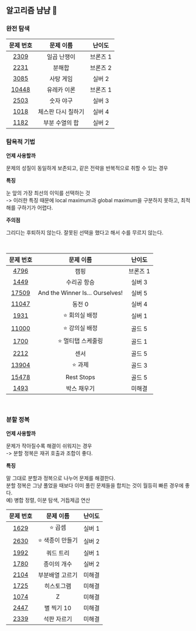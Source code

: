 ## 알고리즘 냠냠 🍕

### 완전 탐색

|                   문제 번호                    |     문제 이름      |  난이도  |
| :--------------------------------------------: | :----------------: | :------: |
|  [2309](https://www.acmicpc.net/problem/2309)  |    일곱 난쟁이     | 브론즈 1 |
|  [2231](https://www.acmicpc.net/problem/2231)  |       분해합       | 브론즈 2 |
|  [3085](https://www.acmicpc.net/problem/3085)  |     사탕 게임      |  실버 2  |
| [10448](https://www.acmicpc.net/problem/10448) |    유레카 이론     | 브론즈 1 |
|  [2503](https://www.acmicpc.net/problem/2503)  |     숫자 야구      |  실버 3  |
|  [1018](https://www.acmicpc.net/problem/1018)  | 체스판 다시 칠하기 |  실버 4  |
|  [1182](https://www.acmicpc.net/problem/1182)  |   부분 수열의 합   |  실버 2  |

### 탐욕적 기법

**언제 사용할까**

문제의 성질이 동일하게 보존되고, 같은 전략을 반복적으로 취할 수 있는 경우

**특징**

눈 앞의 가장 최선의 이익를 선택하는 것 </br>
-> 이러한 특징 때문에 local maximum과 global maximum을 구분하지 못하고, 최적해를 구하기가 어렵다.

**주의점**

그리디는 후퇴하지 않는다. 잘못된 선택을 했다고 해서 수를 무르지 않는다.

</br>

|                   문제 번호                    |            문제 이름            |  난이도  |
| :--------------------------------------------: | :-----------------------------: | :------: |
|  [4796](https://www.acmicpc.net/problem/4796)  |              캠핑               | 브론즈 1 |
|  [1449](https://www.acmicpc.net/problem/1449)  |           수리공 항승           |  실버 3  |
| [17509](https://www.acmicpc.net/problem/17509) | And the Winner Is... Ourselves! |  실버 5  |
| [11047](https://www.acmicpc.net/problem/11047) |             동전 0              |  실버 4  |
|  [1931](https://www.acmicpc.net/problem/1931)  |         ⭐ 회의실 배정          |  실버 1  |
| [11000](https://www.acmicpc.net/problem/11000) |         ⭐ 강의실 배정          |  골드 5  |
|  [1700](https://www.acmicpc.net/problem/1700)  |       ⭐ 멀티탭 스케줄링        |  골드 1  |
|  [2212](https://www.acmicpc.net/problem/2212)  |              센서               |  골드 5  |
| [13904](https://www.acmicpc.net/problem/13904) |             ⭐ 과제             |  골드 3  |
| [15478](https://www.acmicpc.net/problem/15478) |           Rest Stops            |  골드 5  |
|  [1493](https://www.acmicpc.net/problem/1493)  |           박스 채우기           |  미해결  |

</br>

### 분할 정복

**언제 사용할까**

문제가 작아질수록 해결이 쉬워지는 경우 </br>
-> 분할 정복은 재귀 호출과 조합이 좋다.

**특징**

말 그대로 분할과 정복으로 나누어 문제를 해결한다. </br>
분할 정복은 그냥 풀었을 때보다 이미 풀린 문제들을 합치는 것이 월등히 빠른 경우에 좋다. </br>
예) 병합 정렬, 이분 탐색, 거듭제곱 연산

|                  문제 번호                   |    문제 이름     | 난이도 |
| :------------------------------------------: | :--------------: | :----: |
| [1629](https://www.acmicpc.net/problem/1629) |     ⭐ 곱셈      | 실버 1 |
| [2630](https://www.acmicpc.net/problem/2630) | ⭐ 색종이 만들기 | 실버 2 |
| [1992](https://www.acmicpc.net/problem/1992) |    쿼드 트리     | 실버 1 |
| [1780](https://www.acmicpc.net/problem/1780) |   종이의 개수    | 실버 2 |
| [2104](https://www.acmicpc.net/problem/2104) | 부분배열 고르기  | 미해결 |
| [1725](https://www.acmicpc.net/problem/1725) |    히스토그램    | 미해결 |
| [1074](https://www.acmicpc.net/problem/1074) |        Z         | 미해결 |
| [2447](https://www.acmicpc.net/problem/2447) |    별 찍기 10    | 미해결 |
| [2339](https://www.acmicpc.net/problem/2339) |   석판 자르기    | 미해결 |
